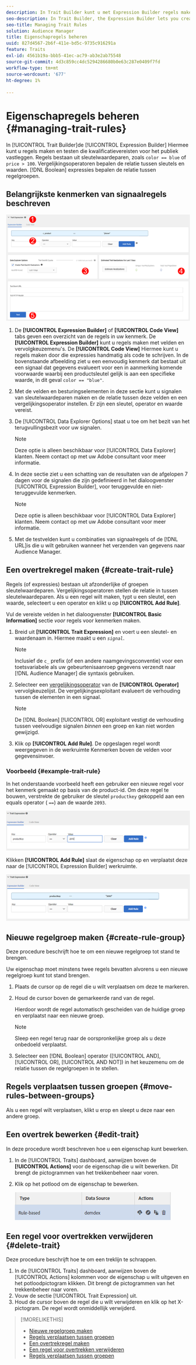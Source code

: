 ```yaml
---
description: In Trait Builder kunt u met Expression Builder regels maken en testen die kwalificatievereisten voor het publiek vaststellen. Regels bestaan uit sleutelwaardeparen zoals "color == blue" of "price &gt"; 100". Vergelijkingsoperatoren bepalen de relatie tussen sleutels en waarden. Booleaanse expressies bepalen de relatie tussen regelgroepen.
seo-description: In Trait Builder, the Expression Builder lets you create and test rules that establish audience qualification requirements. Rules consist of key-value pairs such as "color == blue" or "price &gt; 100". Comparison operators establish the relationship between keys and values. Boolean expressions determine the relationship between rule groups.
seo-title: Managing Trait Rules
solution: Audience Manager
title: Eigenschapregels beheren
uuid: 827d4567-2b6f-411e-bd5c-9735c916291a
feature: Traits
exl-id: 4561b19a-bbb5-41ec-ac79-ab3e2ab75548
source-git-commit: 4d3c859cc4dc5294286680b0e63c287e0409f7fd
workflow-type: tm+mt
source-wordcount: '677'
ht-degree: 1%

---
```


# Eigenschapregels beheren {#managing-trait-rules}

In [!UICONTROL Trait Builder]de [!UICONTROL Expression Builder] Hiermee kunt u regels maken en testen die kwalificatievereisten voor het publiek vastleggen. Regels bestaan uit sleutelwaardeparen, zoals `color == blue` of `price > 100`. Vergelijkingsoperatoren bepalen de relatie tussen sleutels en waarden. [!DNL Boolean] expressies bepalen de relatie tussen regelgroepen.

<!-- c_tb_rules.xml -->

## Belangrijkste kenmerken van signaalregels beschreven

![](assets/manage-trait-rules.png)

1. De **[!UICONTROL Expression Builder]** of **[!UICONTROL Code View]** tabs geven een overzicht van de regels in uw kenmerk. De **[!UICONTROL Expression Builder]** kunt u regels maken met velden en vervolgkeuzemenu&#39;s. De **[!UICONTROL Code View]** Hiermee kunt u regels maken door die expressies handmatig als code te schrijven. In de bovenstaande afbeelding ziet u een eenvoudig kenmerk dat bestaat uit een signaal dat gegevens evalueert voor een in aanmerking komende voorwaarde waarbij een productsleutel gelijk is aan een specifieke waarde, in dit geval `color == "blue"`.

1. Met de velden en besturingselementen in deze sectie kunt u signalen van sleutelwaardeparen maken en de relatie tussen deze velden en een vergelijkingsoperator instellen. Er zijn een sleutel, operator en waarde vereist.
1. De [!UICONTROL Data Explorer Options] staat u toe om het bezit van het terugvullingsbezit voor uw signalen.

   >[!NOTE]
   >
   >Deze optie is alleen beschikbaar voor [!UICONTROL Data Explorer] klanten. Neem contact op met uw Adobe consultant voor meer informatie.

1. In deze sectie ziet u een schatting van de resultaten van de afgelopen 7 dagen voor de signalen die zijn gedefinieerd in het dialoogvenster [!UICONTROL Expression Builder], voor teruggevulde en niet-teruggevulde kenmerken.

   >[!NOTE]
   >
   >Deze optie is alleen beschikbaar voor [!UICONTROL Data Explorer] klanten. Neem contact op met uw Adobe consultant voor meer informatie.

1. Met de testvelden kunt u combinaties van signaalregels of de [!DNL URL]is die u wilt gebruiken wanneer het verzenden van gegevens naar Audience Manager.

## Een overtrekregel maken {#create-trait-rule}

Regels (of expressies) bestaan uit afzonderlijke of groepen sleutelwaardeparen. Vergelijkingsoperatoren stellen de relatie in tussen sleutelwaardeparen. Als u een regel wilt maken, typt u een sleutel, een waarde, selecteert u een operator en klikt u op **[!UICONTROL Add Rule]**.

<!-- t_tb_create_rules.xml -->

Vul de vereiste velden in het dialoogvenster **[!UICONTROL Basic Information]** sectie *voor* regels voor kenmerken maken.

1. Breid uit **[!UICONTROL Trait Expression]** en voert u een sleutel- en waardenaam in. Hiermee maakt u een *`signal`*.

   >[!NOTE]
   >
   >Inclusief de `c_` prefix (of een andere naamgevingsconventie) voor een toetsvariabele als uw gebeurtenisaanroep gegevens verzendt naar [!DNL Audience Manager] die syntaxis gebruiken.

1. Selecteer een [vergelijkingsoperator](../../features/traits/trait-comparison-operators.md) van de **[!UICONTROL Operator]** vervolgkeuzelijst. De vergelijkingsexploitant evalueert de verhouding tussen de elementen in een signaal.

   >[!NOTE]
   >
   >De [!DNL Boolean] [!UICONTROL OR] exploitant vestigt de verhouding tussen veelvoudige signalen *binnen* een groep en kan niet worden gewijzigd.

1. Klik op **[!UICONTROL Add Rule]**. De opgeslagen regel wordt weergegeven in de werkruimte Kenmerken boven de velden voor gegevensinvoer.

### Voorbeeld {#example-trait-rule}

In het onderstaande voorbeeld heeft een gebruiker een nieuwe regel voor het kenmerk gemaakt op basis van de product-id. Om deze regel te bouwen, verstrekte de gebruiker de sleutel `productkey` gekoppeld aan een equals operator ( `==`) aan de waarde `2093`.

![](assets/tb_sample_rule1.png)

Klikken **[!UICONTROL Add Rule]** slaat de eigenschap op en verplaatst deze naar de [!UICONTROL Expression Builder] werkruimte.

![](assets/tb_sample_rule2.png)

## Nieuwe regelgroep maken {#create-rule-group}

Deze procedure beschrijft hoe te om een nieuwe regelgroep tot stand te brengen.

<!-- t_tb_new_rule_group.xml -->

Uw eigenschap moet minstens twee regels bevatten alvorens u een nieuwe regelgroep kunt tot stand brengen.

1. Plaats de cursor op de regel die u wilt verplaatsen om deze te markeren.
1. Houd de cursor boven de gemarkeerde rand van de regel.

   Hierdoor wordt de regel automatisch gescheiden van de huidige groep en verplaatst naar een nieuwe groep.

   >[!NOTE]
   >
   >Sleep een regel terug naar de oorspronkelijke groep als u deze onbedoeld verplaatst.

1. Selecteer een [!DNL Boolean] operator ([!UICONTROL AND], [!UICONTROL OR], [!UICONTROL AND NOT]) in het keuzemenu om de relatie tussen de regelgroepen in te stellen.

## Regels verplaatsen tussen groepen {#move-rules-between-groups}

Als u een regel wilt verplaatsen, klikt u erop en sleept u deze naar een andere groep.

## Een overtrek bewerken {#edit-trait}

In deze procedure wordt beschreven hoe u een eigenschap kunt bewerken.

<!-- t_tb_edit.xml -->

1. In de [!UICONTROL Traits] dashboard, aanwijzen boven de **[!UICONTROL Actions]** voor de eigenschap die u wilt bewerken. Dit brengt de pictogrammen van het trekkenbeheer naar voren.
1. Klik op het potlood om de eigenschap te bewerken.

   ![](assets/tb_edit_trait.png)

## Een regel voor overtrekken verwijderen {#delete-trait}

Deze procedure beschrijft hoe te om een treklijn te schrappen.

<!-- t_tb_delete_rule.xml -->

1. In de [!UICONTROL Traits] dashboard, aanwijzen boven de [!UICONTROL Actions] kolommen voor de eigenschap u wilt uitgeven en het potloodpictogram klikken. Dit brengt de pictogrammen van het trekkenbeheer naar voren.
1. Vouw de sectie [!UICONTROL Trait Expression] uit.
1. Houd de cursor boven de regel die u wilt verwijderen en klik op het X-pictogram. De regel wordt onmiddellijk verwijderd.

>[!MORELIKETHIS]
>
>* [Nieuwe regelgroep maken](../../features/traits/manage-trait-rules.md#create-rule-group)
>* [Regels verplaatsen tussen groepen](../../features/traits/manage-trait-rules.md#move-rules-between-groups)
>* [Een overtrekregel maken](../../features/traits/manage-trait-rules.md#create-trait-rule)
>* [Een regel voor overtrekken verwijderen](../../features/traits/manage-trait-rules.md#delete-trait)
>* [Regels verplaatsen tussen groepen](../../features/traits/manage-trait-rules.md#move-rules-between-groups)

